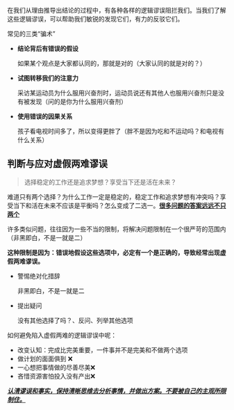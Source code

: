 在我们从理由推导出结论的过程中，有各种各样的逻辑谬误阻拦我们。当我们了解这些逻辑谬误，可以帮助我们敏锐的发现它们，有力的反驳它们。

常见的三类“骗术”

- **结论背后有错误的假设**

  如果某个观点是大家都认同的，那就是对的（大家认同的就是对的？）

- **试图转移我们的注意力**

  采访某运动员为什么服用兴奋剂时，运动员说还有其他人也服用兴奋剂只是没有被发现（问的是你为什么服用兴奋剂）

- **使用错误的因果关系**

  孩子看电视时间多了，所以变得更胖了（胖不是因为吃和不运动吗？和电视有什么关系）



## 判断与应对虚假两难谬误

> 选择稳定的工作还是追求梦想？享受当下还是活在未来？

难道只有两个选择？为什么工作一定是稳定的，稳定工作和追求梦想有冲突吗？享受当下和活在未来不应该是平衡吗？怎么变成了二选一。**<u>很多问题的答案远远不只两个</u>**

许多类似问题，往往因为一些不当的限制，将解决问题限制在一个很严苛的范围内（非黑即白，不是一就是二）

**这种限制是因为：错误地假设这些选项中，必定有一个是正确的，导致经常出现虚假两难谬误。**

- 警惕绝对化措辞

  非黑即白，不是一就是二

- 提出疑问

  没有其他选择了吗？、反问、列举其他选项

如何避免陷入虚假两难的逻辑谬误中呢：

- 改变认知：完成比完美重要，一件事并不是完美和不做两个选项
- 做计划的面面俱到 ❌
- 一心想把事情做的尽善尽美❌
- 吝惜资源害怕投入没有产出❌

<u>***认清谬误和事实，保持清晰思维去分析事情，并做出方案。不要被自己的主观所限制住。***</u>

